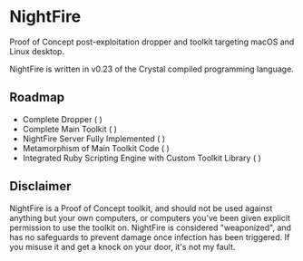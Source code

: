 # NightFire
Proof of Concept post-exploitation dropper and toolkit targeting macOS and Linux desktop.

NightFire is written in v0.23 of the Crystal compiled programming language.

## Roadmap

* Complete Dropper ( )
* Complete Main Toolkit ( )
* NightFire Server Fully Implemented ( )
* Metamorphism of Main Toolkit Code ( )
* Integrated Ruby Scripting Engine with Custom Toolkit Library ( )

## Disclaimer
NightFire is a Proof of Concept toolkit, and should not be used against anything but your own computers, or computers you've been given explicit permission to use the toolkit on. NightFire is considered "weaponized", and has no safeguards to prevent damage once infection has been triggered. If you misuse it and get a knock on your door, it's not my fault.
